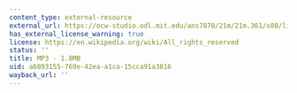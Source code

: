 ```yaml
---
content_type: external-resource
external_url: https://ocw-studio.odl.mit.edu/ans7870/21m/21m.361/s08/listening/module_0/melike-2.2x.mp3
has_external_license_warning: true
license: https://en.wikipedia.org/wiki/All_rights_reserved
status: ''
title: MP3 - 1.8MB
uid: a6893155-769e-42ea-a1ca-15cca91a3816
wayback_url: ''
---
```

